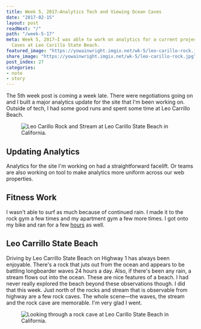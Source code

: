 ```yaml
---
title: Week 5, 2017—Analytics Tech and Viewing Ocean Caves
date: "2017-02-15"
layout: post
readNext: "/"
path: "/week-5-17"
meta: Week 5, 2017—I was able to work on analytics for a current project and see Ocean
  Caves at Leo Carillo State Beach.
featured_image: "https://yowainwright.imgix.net/wk-5/leo-carillo-rock.jpg"
share_image: "https://yowainwright.imgix.net/wk-5/leo-carillo-rock.jpg"
post_index: 27
categories:
- note
- story
---
```


The 5th week post is coming a week late. There were negotiations going on and I built a major analytics update for the site that I'm been working on. Outside of tech, I had some good runs and spent some time at Leo Carrillo Beach.

<figure>
  <img src="https://yowainwright.imgix.net/wk-5/leo-carillo-stream.jpg?w=800&h=800&crop=focalpoint&auto=format" alt="Leo Carillo Rock and Stream at Leo Carillo State Beach in California." />
</figure>

## Updating Analytics
Analytics for the site I'm working on had a straightforward facelift. Or teams are also working on tool to make analytics more uniform across our web properties.

## Fitness Work
I wasn't able to surf as much because of continued rain. I made it to the rock gym a few times and my apartment gym a few more times. I got onto my bike and ran for a few [hours](https://www.strava.com/athletes/722335#interval?interval=201705&interval_type=week&chart_type=miles&year_offset=0) as well.

## Leo Carrillo State Beach

Driving by Leo Carrillo State Beach on Highway 1 has always been enjoyable. There's a rock that juts out from the ocean and appears to be battling longboarder waves 24 hours a day. Also, if there's been any rain, a stream flows out into the ocean. These are nice features of a beach. I had never really explored the beach beyond these observations though. I did that this week. Just north of the rocks and stream that is observable from highway are a few rock caves. The whole scene—the waves, the stream and the rock cave are memorable. I'm very glad I went.

<figure>
  <img src="https://yowainwright.imgix.net/wk-5/leo-carillo-cave.jpg?w=800&h=800&crop=focalpoint&auto=format" alt="Looking through a rock cave at Leo Carillo State Beach in California." />
</figure>
